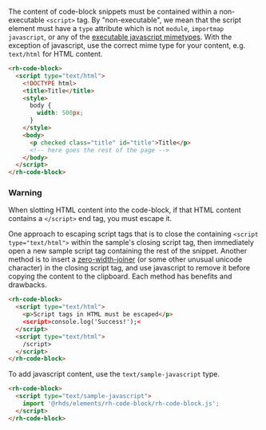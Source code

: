 The content of code-block snippets must be contained within a non-executable
`<script>` tag. By "non-executable", we mean that the script element must have
a `type` attribute which is not `module`, `importmap` `javascript`, or any of
the [executable javascript mimetypes][mime]. With the exception of javascript,
use the correct mime type for your content, e.g. `text/html` for HTML content.

```html rh-code-block
<rh-code-block>
  <script type="text/html">
    <!DOCTYPE html>
    <title>Title</title>
    <style>
      body {
        width: 500px;
      }
    </style>
    <body>
      <p checked class="title" id="title">Title</p>
      <!-- here goes the rest of the page -->
    </body>
  </script>
</rh-code-block>
```

<rh-alert state="warning">
 <h3 slot="header">Warning</h3>
  <p>When slotting HTML content into the code-block, if that HTML content
     contains a <code>&lt;/script></code> end tag, you must escape it.</p>
</rh-alert>

One approach to escaping script tags that is to close the containing `<script 
type="text/html">` within the sample's closing script tag, then immediately open
a new sample script tag containing the rest of the snippet. Another method is to
insert a [zero-width-joiner][zwj] (or some other unusual unicode character) in
the closing script tag, and use javascript to remove it before copying the
content to the clipboard. Each method has benefits and drawbacks.

```html rh-code-block
<rh-code-block>
  <script type="text/html">
    <p>Script tags in HTML must be escaped</p>
    <script>console.log('Success!');<
  </script>
  <script type="text/html">
    /script>
  </script>
</rh-code-block>
```

To add javascript content, use the `text/sample-javascript` type.

```html rh-code-block
<rh-code-block>
  <script type="text/sample-javascript">
    import '@rhds/elements/rh-code-block/rh-code-block.js';
  </script>
</rh-code-block>
```

[mime]: https://developer.mozilla.org/en-US/docs/Web/HTTP/Basics_of_HTTP/MIME_types#textjavascript
[zwj]: https://www.wikiwand.com/en/Zero-width_joiner

